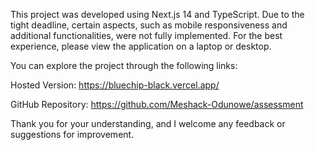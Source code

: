 This project was developed using Next.js 14 and TypeScript. Due to the tight deadline, certain aspects, such as mobile responsiveness and additional functionalities, were not fully implemented. For the best experience, please view the application on a laptop or desktop.

You can explore the project through the following links:

Hosted Version: https://bluechip-black.vercel.app/

GitHub Repository: https://github.com/Meshack-Odunowe/assessment

Thank you for your understanding, and I welcome any feedback or suggestions for improvement.